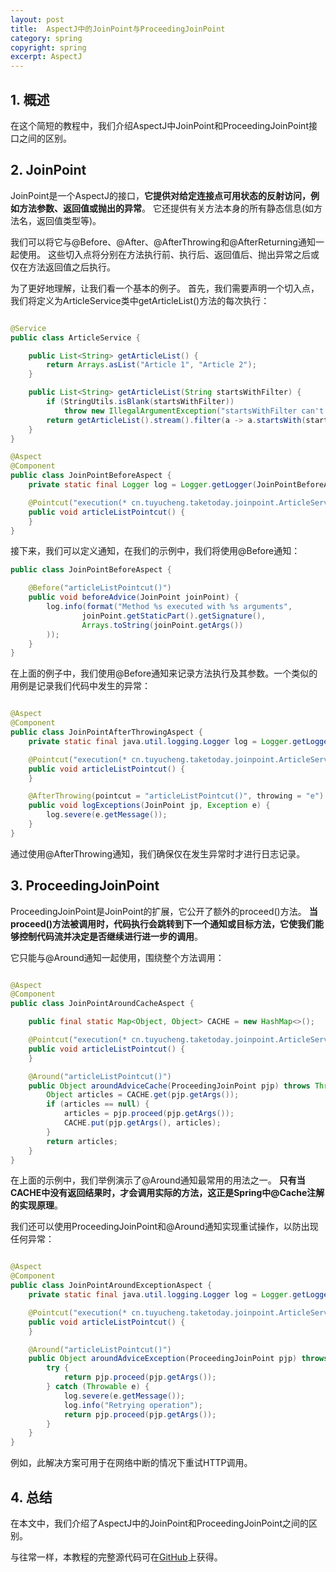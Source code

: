 ```yaml
---
layout: post
title:  AspectJ中的JoinPoint与ProceedingJoinPoint
category: spring
copyright: spring
excerpt: AspectJ
---
```


## 1. 概述

在这个简短的教程中，我们介绍AspectJ中JoinPoint和ProceedingJoinPoint接口之间的区别。

## 2. JoinPoint

JoinPoint是一个AspectJ的接口，**它提供对给定连接点可用状态的反射访问，例如方法参数、返回值或抛出的异常**。
它还提供有关方法本身的所有静态信息(如方法名，返回值类型等)。

我们可以将它与@Before、@After、@AfterThrowing和@AfterReturning通知一起使用。
这些切入点将分别在方法执行前、执行后、返回值后、抛出异常之后或仅在方法返回值之后执行。

为了更好地理解，让我们看一个基本的例子。
首先，我们需要声明一个切入点，我们将定义为ArticleService类中getArticleList()方法的每次执行：

```java

@Service
public class ArticleService {

    public List<String> getArticleList() {
        return Arrays.asList("Article 1", "Article 2");
    }

    public List<String> getArticleList(String startsWithFilter) {
        if (StringUtils.isBlank(startsWithFilter))
            throw new IllegalArgumentException("startsWithFilter can't be blank");
        return getArticleList().stream().filter(a -> a.startsWith(startsWithFilter)).collect(toList());
    }
}

@Aspect
@Component
public class JoinPointBeforeAspect {
    private static final Logger log = Logger.getLogger(JoinPointBeforeAspect.class.getName());

    @Pointcut("execution(* cn.tuyucheng.taketoday.joinpoint.ArticleService.getArticleList(..))")
    public void articleListPointcut() {
    }
}
```

接下来，我们可以定义通知，在我们的示例中，我们将使用@Before通知：

```java
public class JoinPointBeforeAspect {

    @Before("articleListPointcut()")
    public void beforeAdvice(JoinPoint joinPoint) {
        log.info(format("Method %s executed with %s arguments",
                joinPoint.getStaticPart().getSignature(),
                Arrays.toString(joinPoint.getArgs())
        ));
    }
}
```

在上面的例子中，我们使用@Before通知来记录方法执行及其参数。一个类似的用例是记录我们代码中发生的异常：

```java

@Aspect
@Component
public class JoinPointAfterThrowingAspect {
    private static final java.util.logging.Logger log = Logger.getLogger(JoinPointAfterThrowingAspect.class.getName());

    @Pointcut("execution(* cn.tuyucheng.taketoday.joinpoint.ArticleService.getArticleList(..))")
    public void articleListPointcut() {
    }

    @AfterThrowing(pointcut = "articleListPointcut()", throwing = "e")
    public void logExceptions(JoinPoint jp, Exception e) {
        log.severe(e.getMessage());
    }
}
```

通过使用@AfterThrowing通知，我们确保仅在发生异常时才进行日志记录。

## 3. ProceedingJoinPoint

ProceedingJoinPoint是JoinPoint的扩展，它公开了额外的proceed()方法。
**当proceed()方法被调用时，代码执行会跳转到下一个通知或目标方法，它使我们能够控制代码流并决定是否继续进行进一步的调用**。

它只能与@Around通知一起使用，围绕整个方法调用：

```java

@Aspect
@Component
public class JoinPointAroundCacheAspect {

    public final static Map<Object, Object> CACHE = new HashMap<>();

    @Pointcut("execution(* cn.tuyucheng.taketoday.joinpoint.ArticleService.getArticleList(..))")
    public void articleListPointcut() {
    }

    @Around("articleListPointcut()")
    public Object aroundAdviceCache(ProceedingJoinPoint pjp) throws Throwable {
        Object articles = CACHE.get(pjp.getArgs());
        if (articles == null) {
            articles = pjp.proceed(pjp.getArgs());
            CACHE.put(pjp.getArgs(), articles);
        }
        return articles;
    }
}
```

在上面的示例中，我们举例演示了@Around通知最常用的用法之一。
**只有当CACHE中没有返回结果时，才会调用实际的方法，这正是Spring中@Cache注解的实现原理**。

我们还可以使用ProceedingJoinPoint和@Around通知实现重试操作，以防出现任何异常：

```java

@Aspect
@Component
public class JoinPointAroundExceptionAspect {
    private static final java.util.logging.Logger log = Logger.getLogger(JoinPointAroundExceptionAspect.class.getName());

    @Pointcut("execution(* cn.tuyucheng.taketoday.joinpoint.ArticleService.getArticleList(..))")
    public void articleListPointcut() {
    }

    @Around("articleListPointcut()")
    public Object aroundAdviceException(ProceedingJoinPoint pjp) throws Throwable {
        try {
            return pjp.proceed(pjp.getArgs());
        } catch (Throwable e) {
            log.severe(e.getMessage());
            log.info("Retrying operation");
            return pjp.proceed(pjp.getArgs());
        }
    }
}
```

例如，此解决方案可用于在网络中断的情况下重试HTTP调用。

## 4. 总结

在本文中，我们介绍了AspectJ中的JoinPoint和ProceedingJoinPoint之间的区别。

与往常一样，本教程的完整源代码可在[GitHub](https://github.com/tuyucheng7/taketoday-tutorial4j/tree/master/spring-modules/spring-aop-1)上获得。